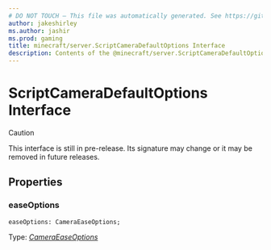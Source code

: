 ```yaml
---
# DO NOT TOUCH — This file was automatically generated. See https://github.com/mojang/minecraftapidocsgenerator to modify descriptions, examples, etc.
author: jakeshirley
ms.author: jashir
ms.prod: gaming
title: minecraft/server.ScriptCameraDefaultOptions Interface
description: Contents of the @minecraft/server.ScriptCameraDefaultOptions class.
---
```

# ScriptCameraDefaultOptions Interface

> [!CAUTION]
> This interface is still in pre-release.  Its signature may change or it may be removed in future releases.

## Properties

### **easeOptions**
`easeOptions: CameraEaseOptions;`

Type: [*CameraEaseOptions*](CameraEaseOptions.md)
